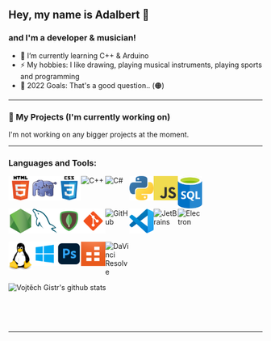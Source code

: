 ## Hey, my name is Adalbert 👋

### and I'm a developer & musician!

- 🔎 I’m currently learning C++ & Arduino
- ⚡ My hobbies: I like drawing, playing musical instruments, playing sports and programming
- 🥅 2022 Goals: That's a good question.. (🟠)

---

### 👀 My Projects (I'm currently working on)

I'm not working on any bigger projects at the moment.

---

### Languages and Tools:

<img align="left" alt="HTML5" width="48px" src="https://raw.githubusercontent.com/github/explore/80688e429a7d4ef2fca1e82350fe8e3517d3494d/topics/html/html.png" />
<img align="left" alt="PHP" width="48px" src="./assets/php.png" />
<img align="left" alt="CSS3" width="48px" src="https://raw.githubusercontent.com/github/explore/80688e429a7d4ef2fca1e82350fe8e3517d3494d/topics/css/css.png" />
<img align="left" alt="C++" width="48px" src="https://raw.githubusercontent.com/isocpp/logos/master/cpp_logo.png" />
<img align="left" alt="C#" width="48px" src="https://camo.githubusercontent.com/8d56e87edf99e89bfc457cd62462e0b7aae19e6b197b1df5c542d474d8d76f81/68747470733a2f2f646576656c6f7065722e6665646f726170726f6a6563742e6f72672f7374617469632f6c6f676f2f6373686172702e706e67" />
<img align="left" alt="Python" width="48px" src="./assets/python.png" />
<img align="left" alt="JavaScript" width="48px" src="https://raw.githubusercontent.com/github/explore/80688e429a7d4ef2fca1e82350fe8e3517d3494d/topics/javascript/javascript.png" />
<img align="left" alt="SQL" width="48px" src="./assets/sql.png" />

<br /><br /><br />

<img align="left" alt="Node.js" width="48px" src="https://raw.githubusercontent.com/github/explore/80688e429a7d4ef2fca1e82350fe8e3517d3494d/topics/nodejs/nodejs.png" />
<img align="left" alt="MySQL" width="48px" src="./assets/mysql.png" />
<img align="left" alt="MongoDB" width="48px" src="./assets/mongodb (2).png" />
<img align="left" alt="Git" width="48px" src="./assets/git (2).png" />
<img align="left" alt="GitHub" width="48px" src="https://cdn.icon-icons.com/icons2/2351/PNG/512/logo_github_icon_143196.png" />
<img align="left" alt="Visual Studio / Code" width="48px" src="https://raw.githubusercontent.com/github/explore/80688e429a7d4ef2fca1e82350fe8e3517d3494d/topics/visual-studio-code/visual-studio-code.png" />
<img align="left" alt="JetBrains" width="48px" src="https://resources.jetbrains.com/storage/products/company/brand/logos/jb_beam.png" />
<img align="left" alt="Electron" width="48px" src="https://upload.wikimedia.org/wikipedia/commons/9/91/Electron_Software_Framework_Logo.svg" />

<br /><br /><br />

<img align="left" alt="Linux" width="48px" src="./assets/linux.png" />
<img align="left" alt="Windows" width="48px" src="./assets/windows.png" />
<img align="left" alt="Photoshop" width="48px" src="./assets/photoshop.png" />
<img align="left" alt="Cakewalk" width="48px" src="./assets/cakewalk.png" />
<img align="left" alt="DaVinci Resolve" width="48px" src="https://upload.wikimedia.org/wikipedia/commons/thumb/9/90/DaVinci_Resolve_17_logo.svg/240px-DaVinci_Resolve_17_logo.svg.png" />

<br /><br />
<br /><br />

  ![Vojtěch Gistr's github stats](https://github-readme-stats.vercel.app/api?username=VojtaG&show_icons=true&theme=radical)


<br />
<br />
<br />

---
